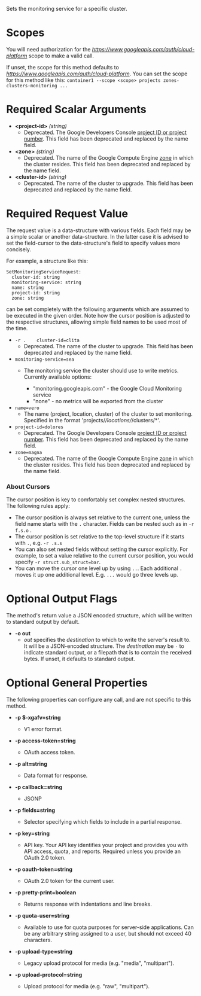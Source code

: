 Sets the monitoring service for a specific cluster.
# Scopes

You will need authorization for the *https://www.googleapis.com/auth/cloud-platform* scope to make a valid call.

If unset, the scope for this method defaults to *https://www.googleapis.com/auth/cloud-platform*.
You can set the scope for this method like this: `container1 --scope <scope> projects zones-clusters-monitoring ...`
# Required Scalar Arguments
* **&lt;project-id&gt;** *(string)*
    - Deprecated. The Google Developers Console [project ID or project
        number](https://support.google.com/cloud/answer/6158840).
        This field has been deprecated and replaced by the name field.
* **&lt;zone&gt;** *(string)*
    - Deprecated. The name of the Google Compute Engine
        [zone](/compute/docs/zones#available) in which the cluster
        resides.
        This field has been deprecated and replaced by the name field.
* **&lt;cluster-id&gt;** *(string)*
    - Deprecated. The name of the cluster to upgrade.
        This field has been deprecated and replaced by the name field.
# Required Request Value

The request value is a data-structure with various fields. Each field may be a simple scalar or another data-structure.
In the latter case it is advised to set the field-cursor to the data-structure's field to specify values more concisely.

For example, a structure like this:
```
SetMonitoringServiceRequest:
  cluster-id: string
  monitoring-service: string
  name: string
  project-id: string
  zone: string

```

can be set completely with the following arguments which are assumed to be executed in the given order. Note how the cursor position is adjusted to the respective structures, allowing simple field names to be used most of the time.

* `-r .    cluster-id=clita`
    - Deprecated. The name of the cluster to upgrade.
        This field has been deprecated and replaced by the name field.
* `monitoring-service=sea`
    - The monitoring service the cluster should use to write metrics.
        Currently available options:
        
        * &#34;monitoring.googleapis.com&#34; - the Google Cloud Monitoring service
        * &#34;none&#34; - no metrics will be exported from the cluster
* `name=vero`
    - The name (project, location, cluster) of the cluster to set monitoring.
        Specified in the format &#39;projects/*/locations/*/clusters/*&#39;.
* `project-id=dolores`
    - Deprecated. The Google Developers Console [project ID or project
        number](https://support.google.com/cloud/answer/6158840).
        This field has been deprecated and replaced by the name field.
* `zone=magna`
    - Deprecated. The name of the Google Compute Engine
        [zone](/compute/docs/zones#available) in which the cluster
        resides.
        This field has been deprecated and replaced by the name field.


### About Cursors

The cursor position is key to comfortably set complex nested structures. The following rules apply:

* The cursor position is always set relative to the current one, unless the field name starts with the `.` character. Fields can be nested such as in `-r f.s.o` .
* The cursor position is set relative to the top-level structure if it starts with `.`, e.g. `-r .s.s`
* You can also set nested fields without setting the cursor explicitly. For example, to set a value relative to the current cursor position, you would specify `-r struct.sub_struct=bar`.
* You can move the cursor one level up by using `..`. Each additional `.` moves it up one additional level. E.g. `...` would go three levels up.


# Optional Output Flags

The method's return value a JSON encoded structure, which will be written to standard output by default.

* **-o out**
    - *out* specifies the *destination* to which to write the server's result to.
      It will be a JSON-encoded structure.
      The *destination* may be `-` to indicate standard output, or a filepath that is to contain the received bytes.
      If unset, it defaults to standard output.
# Optional General Properties

The following properties can configure any call, and are not specific to this method.

* **-p $-xgafv=string**
    - V1 error format.

* **-p access-token=string**
    - OAuth access token.

* **-p alt=string**
    - Data format for response.

* **-p callback=string**
    - JSONP

* **-p fields=string**
    - Selector specifying which fields to include in a partial response.

* **-p key=string**
    - API key. Your API key identifies your project and provides you with API access, quota, and reports. Required unless you provide an OAuth 2.0 token.

* **-p oauth-token=string**
    - OAuth 2.0 token for the current user.

* **-p pretty-print=boolean**
    - Returns response with indentations and line breaks.

* **-p quota-user=string**
    - Available to use for quota purposes for server-side applications. Can be any arbitrary string assigned to a user, but should not exceed 40 characters.

* **-p upload-type=string**
    - Legacy upload protocol for media (e.g. &#34;media&#34;, &#34;multipart&#34;).

* **-p upload-protocol=string**
    - Upload protocol for media (e.g. &#34;raw&#34;, &#34;multipart&#34;).
